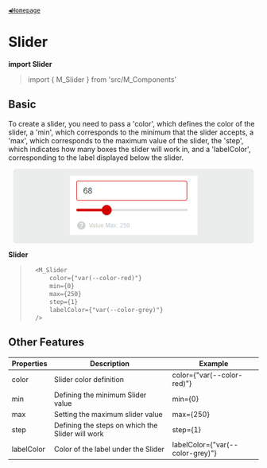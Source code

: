 [`◀️Homepage`](../../../README.md)

# **Slider**


**import Slider**
> import { M_Slider } from 'src/M_Components'


## **Basic**
To create a slider, you need to pass a 'color', which defines the color of the slider, a 'min', which corresponds to the minimum that the slider accepts, a 'max', which corresponds to the maximum value of the slider, the 'step', which indicates how many boxes the slider will work in, and a 'labelColor', corresponding to the label displayed below the slider.

<div style="display:flex;justify-content:center;margin:10px;background:#EBEDED;border-radius:5px">

![Alt text](../../../public/README/images/Slider.png)
    
</div>

**Slider**

>       <M_Slider
>           color={"var(--color-red)"}
>           min={0}
>           max={250}
>           step={1}
>           labelColor={"var(--color-grey)"}
>       />


## **Other Features**

| Properties     | Description                                      | Example                           |
| -------------- | ------------------------------------------------ | --------------------------------- |
| color          | Slider color definition                          |  color={"var(--color-red)"}       |
| min            | Defining the minimum Slider value                | min={0}                           |
| max            | Setting the maximum slider value                 | max={250}                         |
| step           | Defining the steps on which the Slider will work | step={1}                          |
| labelColor     | Color of the label under the Slider              | labelColor={"var(--color-grey)"}  |